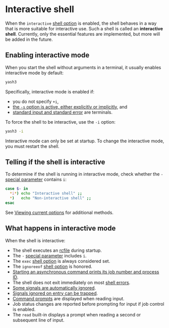 # Interactive shell

When the `interactive` [shell option](../environment/options.md) is enabled, the shell behaves in a way that is more suitable for interactive use. Such a shell is called an **interactive shell**. Currently, only the essential features are implemented, but more will be added in the future.

## Enabling interactive mode

When you start the shell without arguments in a terminal, it usually enables interactive mode by default:

```sh
yash3
```

Specifically, interactive mode is enabled if:

- you do not specify `+i`,
- [the `-s` option is active, either explicitly or implicitly](../startup.md#modes-of-operation), and
- [standard input and standard error](../language/redirections/index.html#what-are-file-descriptors) are terminals.

To force the shell to be interactive, use the `-i` option:

```sh
yash3 -i
```

Interactive mode can only be set at startup. To change the interactive mode, you must restart the shell.

## Telling if the shell is interactive

To determine if the shell is running in interactive mode, check whether the `-` [special parameter] contains `i`:

```sh
case $- in
  *i*) echo "Interactive shell" ;;
  *)   echo "Non-interactive shell" ;;
esac
```

See [Viewing current options](../environment/options.md#viewing-current-options) for additional methods.

## What happens in interactive mode

When the shell is interactive:

- The shell executes an [rcfile](../startup.md#interactive-shell) during startup.
- The `-` [special parameter] includes `i`.
- The `exec` [shell option](../environment/options.md) is always considered set.
- The `ignoreeof` [shell option](../environment/options.md) is honored.
- [Starting an asynchronous command prints its job number and process ID](../language/commands/lists.md#asynchronous-commands).
- The shell does not exit immediately on most [shell errors](../termination.md#shell-errors).
- [Some signals are automatically ignored](../environment/traps.md#auto-ignored-signals).
- [Signals ignored on entry can be trapped](../environment/traps.md#restrictions).
- [Command prompts](prompt.md) are displayed when reading input.
- Job status changes are reported before prompting for input if job control is enabled.
- The `read` built-in displays a prompt when reading a second or subsequent line of input.

[special parameter]: ../language/parameters/special.md
